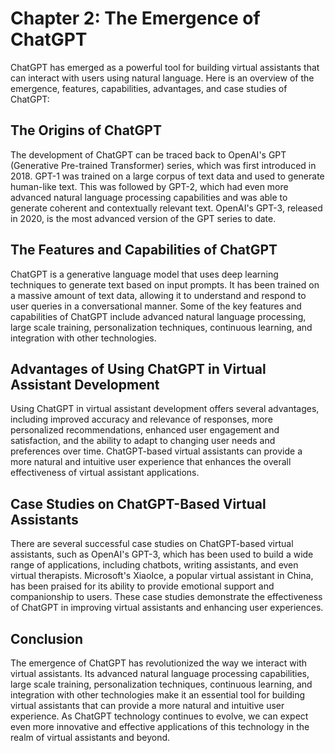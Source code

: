 Chapter 2: The Emergence of ChatGPT
===================================

ChatGPT has emerged as a powerful tool for building virtual assistants that can interact with users using natural language. Here is an overview of the emergence, features, capabilities, advantages, and case studies of ChatGPT:

The Origins of ChatGPT
----------------------

The development of ChatGPT can be traced back to OpenAI's GPT (Generative Pre-trained Transformer) series, which was first introduced in 2018. GPT-1 was trained on a large corpus of text data and used to generate human-like text. This was followed by GPT-2, which had even more advanced natural language processing capabilities and was able to generate coherent and contextually relevant text. OpenAI's GPT-3, released in 2020, is the most advanced version of the GPT series to date.

The Features and Capabilities of ChatGPT
----------------------------------------

ChatGPT is a generative language model that uses deep learning techniques to generate text based on input prompts. It has been trained on a massive amount of text data, allowing it to understand and respond to user queries in a conversational manner. Some of the key features and capabilities of ChatGPT include advanced natural language processing, large scale training, personalization techniques, continuous learning, and integration with other technologies.

Advantages of Using ChatGPT in Virtual Assistant Development
------------------------------------------------------------

Using ChatGPT in virtual assistant development offers several advantages, including improved accuracy and relevance of responses, more personalized recommendations, enhanced user engagement and satisfaction, and the ability to adapt to changing user needs and preferences over time. ChatGPT-based virtual assistants can provide a more natural and intuitive user experience that enhances the overall effectiveness of virtual assistant applications.

Case Studies on ChatGPT-Based Virtual Assistants
------------------------------------------------

There are several successful case studies on ChatGPT-based virtual assistants, such as OpenAI's GPT-3, which has been used to build a wide range of applications, including chatbots, writing assistants, and even virtual therapists. Microsoft's XiaoIce, a popular virtual assistant in China, has been praised for its ability to provide emotional support and companionship to users. These case studies demonstrate the effectiveness of ChatGPT in improving virtual assistants and enhancing user experiences.

Conclusion
----------

The emergence of ChatGPT has revolutionized the way we interact with virtual assistants. Its advanced natural language processing capabilities, large scale training, personalization techniques, continuous learning, and integration with other technologies make it an essential tool for building virtual assistants that can provide a more natural and intuitive user experience. As ChatGPT technology continues to evolve, we can expect even more innovative and effective applications of this technology in the realm of virtual assistants and beyond.
